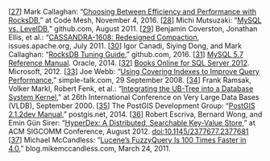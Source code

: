[[27](ch03.html#Callaghan2016cm-marker)] Mark Callaghan:
“[Choosing Between Efficiency and
Performance with RocksDB](http://www.codemesh.io/codemesh/mark-callaghan),” at Code Mesh, November 4, 2016. [[28](ch03.html#Mutsuzaki2011wx-marker)] Michi Mutsuzaki:
“[MySQL vs. LevelDB](https://github.com/m1ch1/mapkeeper/wiki/MySQL-vs.-LevelDB),”
github.com, August 2011. [[29](ch03.html#Cassandra1608-marker)] Benjamin Coverston,
Jonathan Ellis, et al.: “[CASSANDRA-1608:
Redesigned Compaction](https://issues.apache.org/jira/browse/CASSANDRA-1608), issues.apache.org, July 2011. [[30](ch03.html#RocksDBTuning-marker)] Igor Canadi, Siying Dong, and Mark Callaghan:
“[RocksDB Tuning Guide](https://github.com/facebook/rocksdb/wiki/RocksDB-Tuning-Guide),”
github.com, 2016. [[31](ch03.html#MySQL2014-marker)] [MySQL
5.7 Reference Manual](http://dev.mysql.com/doc/refman/5.7/en/index.html). Oracle, 2014. [[32](ch03.html#SQLServer2012-marker)] [Books
Online for SQL Server 2012](http://msdn.microsoft.com/en-us/library/ms130214.aspx). Microsoft, 2012. [[33](ch03.html#Webb2008uj-marker)] Joe Webb:
“[Using
Covering Indexes to Improve Query Performance](https://www.simple-talk.com/sql/learn-sql-server/using-covering-indexes-to-improve-query-performance/),” simple-talk.com, 29 September 2008. [[34](ch03.html#Ramsak2000wm-marker)] Frank Ramsak, Volker Markl, Robert Fenk, et al.:
“[Integrating the UB-Tree into a Database System Kernel](http://www.vldb.org/conf/2000/P263.pdf),”
at 26th International Conference on Very Large Data Bases (VLDB), September 2000. [[35](ch03.html#PostGIS2014-marker)] The PostGIS Development Group:
“[PostGIS 2.1.2dev Manual](http://postgis.net/docs/manual-2.1/),”
postgis.net, 2014. [[36](ch03.html#Escriva2012gh-marker)] Robert Escriva, Bernard Wong, and Emin Gün Sirer:
“[HyperDex: A Distributed, Searchable Key-Value
Store](http://www.cs.princeton.edu/courses/archive/fall13/cos518/papers/hyperdex.pdf),” at ACM SIGCOMM Conference, August 2012.
[doi:10.1145/2377677.2377681](http://dx.doi.org/10.1145/2377677.2377681) [[37](ch03.html#McCandless2011wp-marker)] Michael McCandless:
“[Lucene’s
FuzzyQuery Is 100 Times Faster in 4.0](http://blog.mikemccandless.com/2011/03/lucenes-fuzzyquery-is-100-times-faster.html),” blog.mikemccandless.com, March 24, 2011.